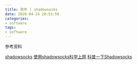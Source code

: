 ```yaml
---
title: 软件 | shadowsocks
date: 2020-04-24 20:53:59
categories:
- software
tags:
- software
---
```

参考资料

[shadowsocks](http://caibaojian.com/a-programmer/software/develop-tool/shadowsocks.html)
[使用shadowsocks科学上网](https://www.textarea.com/ExpectoPatronum/shiyong-shadowsocks-kexue-shangwang-265/)
[科普一下Shadowsocks](http://www.ttlsa.com/news/popular-science-about-shadowsocks/)

<!-- more -->


